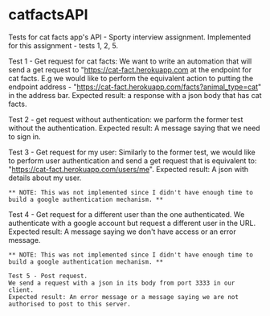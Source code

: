 # catfactsAPI
Tests for cat facts app's API - Sporty interview assignment.
Implemented for this assignment - tests 1, 2, 5.

Test 1 - Get request for cat facts:
    We want to write an automation that will send a get request to 
    "https://cat-fact.herokuapp.com at the endpoint for cat facts. E.g 
    we would like to perform the equivalent action to putting the endpoint
    address - "https://cat-fact.herokuapp.com/facts?animal_type=cat"
    in the address bar.
    Expected result: a response with a json body that has cat facts.

Test 2 - get request without authentication:
    we parform the former test without the authentication. 
    Expected result: A message saying that we need to sign in.

Test 3 - Get request for my user:
    Similarly to the former test, we would like to perform user 
    authentication and send a get request that is equivalent to:
    "https://cat-fact.herokuapp.com/users/me".
    Expected result: A json with details about my user.

    ** NOTE: This was not implemented since I didn't have enough time to
    build a google authentication mechanism. **

Test 4 - Get request for a different user than the one authenticated.
    We authenticate with a google account but request a different user
    in the URL.
    Expected result: A message saying we don't have access or an error
    message.

    ** NOTE: This was not implemented since I didn't have enough time to
    build a google authentication mechanism. **

    Test 5 - Post request.
    We send a request with a json in its body from port 3333 in our
    client.
    Expected result: An error message or a message saying we are not
    authorised to post to this server.